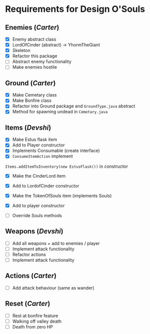 # Requirements for Design O'Souls

## Enemies (*Carter*)
* [x] Enemy abstract class
* [x] LordOfCinder (abstract) -> YhormTheGiant
* [x] Skeleton
* [x] Refactor this package
* [ ] Abstract enemy functionality
* [ ] Make enemies hostile

## Ground (*Carter*)
* [x] Make Cemetary class
* [x] Make Bonfire class
* [x] Refactor into Ground package and `GroundType.java` abstract
* [x] Method for spawning undead in `Cemetary.java`

## Items (*Devshi*)
* [x] Make Estus flask item
* [x] Add to Player constructor
* [x] Implements Consumable (create interface)
* [x] `ConsumeItemAction` implement

`Items.addItemToInventory(new EstusFlask())` in constructor

* [x] Make the CinderLord item
* [x] Add to LordofCinder constructor

* [x] Make the TokenOfSouls item (implements Souls)
* [x] Add to player constructor
* [ ] Override Souls methods


## Weapons (*Devshi*)
* [ ] Add all weapons + add to enemies / player
* [ ] Implement attack functionality
* [ ] Refactor actions
* [ ] Implement attack functionality

## Actions (*Carter*)
* [ ] Add attack behaviour (same as wander)

## Reset (*Carter*)
* [ ] Rest at bonfire feature
* [ ] Walking off valley death
* [ ] Death from zero HP